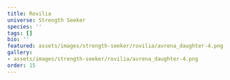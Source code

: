 ```yaml
---
title: Rovilia
universe: Strength Seeker
species: ''
tags: []
bio: ''
featured: assets/images/strength-seeker/rovilia/avrena_daughter-4.png
gallery:
- assets/images/strength-seeker/rovilia/avrena_daughter-4.png
order: 15
---
```

